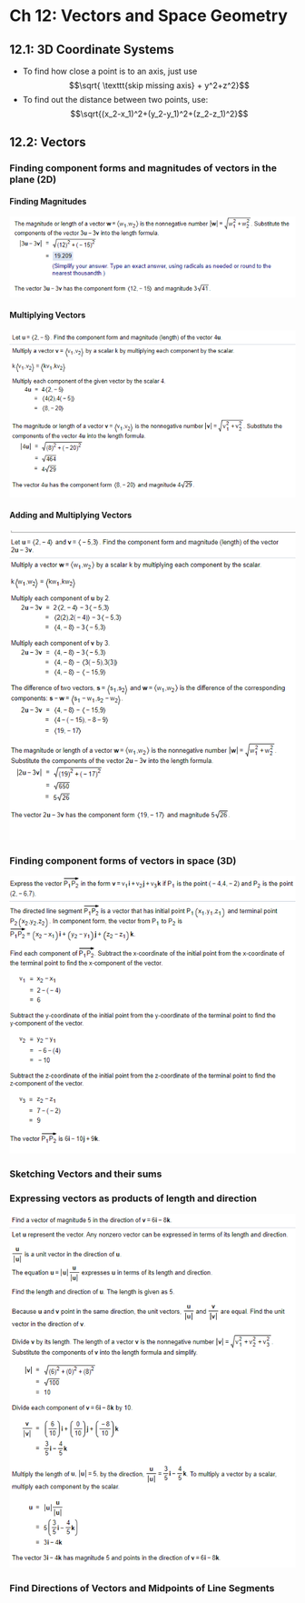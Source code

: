 # Ch 12: Vectors and Space Geometry

## 12.1: 3D Coordinate Systems

* To find how close a point is to an axis, just use $$\sqrt{ \texttt{skip missing axis} + y^2+z^2}$$
* To find out the distance between two points, use: $$\sqrt{(x_2-x_1)^2+(y_2-y_1)^2+(z_2-z_1)^2}$$

## 12.2: Vectors

### Finding component forms and magnitudes of vectors in the plane (2D)

#### Finding Magnitudes

![](<../../../../../.gitbook/assets/image (143).png>)

#### Multiplying Vectors

![](<../../../../../.gitbook/assets/image (142).png>)

#### Adding and Multiplying Vectors

![](<../../../../../.gitbook/assets/image (144).png>)

### Finding component forms of vectors in space (3D)

![](<../../../../../.gitbook/assets/image (145).png>)

### Sketching Vectors and their sums

### Expressing vectors as products of length and direction

![](<../../../../../.gitbook/assets/image (146).png>)

### Find Directions of Vectors and Midpoints of Line Segments
